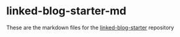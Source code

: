 # linked-blog-starter-md
These are the markdown files for the [linked-blog-starter](https://github.com/matthewwong525/linked-blog-starter) repository

 
